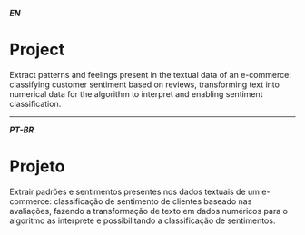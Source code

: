 
***EN***


# Project

Extract patterns and feelings present in the textual data of an e-commerce: classifying customer sentiment based on reviews, transforming text into numerical data for the algorithm to interpret and enabling sentiment classification.

---
***PT-BR***

# Projeto



Extrair padrões e sentimentos presentes nos dados textuais de um e-commerce: classificação de sentimento de clientes baseado nas avaliações, fazendo a transformação de texto em dados numéricos para o algoritmo as interprete e possibilitando a classificação de sentimentos.



